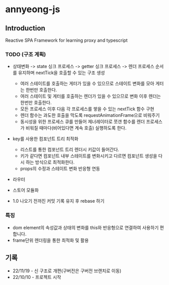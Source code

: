 # annyeong-js
## Introduction
Reactive SPA Framework for learning proxy and typescript

### TODO (구조 계획)
* 상태변화 -> state 싱크 프로세스 -> getter 싱크 프로세스 -> 렌더 프로세스 순서를 유지하며 nextTick을 호출할 수 있는 구조 생성
  * 여러 스테이트를 호출하는 게터가 있을 수 있으므로 스테이트 변화를 모아 게터는 한번만 호출한다.
  * 여러 스테이트 및 게터를 호출하는 렌더가 있을 수 있으므로 변화 이후 렌더는 한번만 호출한다.
  * 모든 프로세스 이후 다음 각 프로세스를 쌓을 수 있는 nextTick 함수 구현
  * 렌더 함수는 과도한 호출을 막도록 requestAnimationFrame으로 비워주기
  * 동시성을 위한 프로세스 큐를 만들어 제너레이터로 쪼갠 함수를 렌더 프로세스가 비워질 때마다(비어있다면 계속 호출) 실행하도록 한다.
* key를 사용한 컴포넌트 트리 최적화
  * 리스트를 통한 컴포넌트 트리 렌더시 키값이 들어간다.
  * 키가 같다면 컴포넌트 내부 스테이트를 변화시키고 다르면 컴포넌트 생성을 다시 하는 방식으로 최적화한다.
  * props의 수정과 스테이트 변화 반응형 연동
* 라우터
* 스토어 모듈화
  
* 1.0 나오기 전까진 커밋 기록 유지 후 rebase 하기

### 특징
* dom element의 속성값과 상태의 변화를 this와 반응형으로 연결하여 사용하기 편합니다.
* frame단위 렌더링을 통한 최적화 및 활용


## 기록
* 22/11/19 - 신 구조로 개편(구버전은 구버전 브랜치로 이동)
* 22/10/10 - 프로젝트 시작
